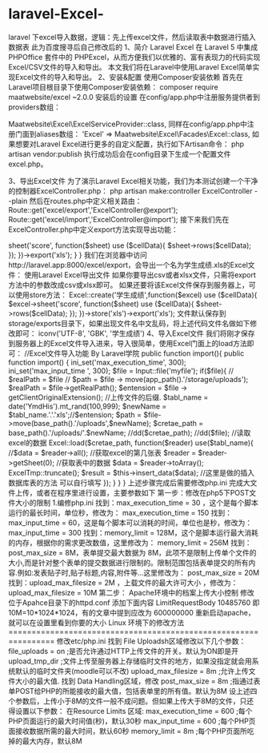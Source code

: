 # laravel-Excel-
laravel 下excel导入数据，逻辑：先上传excel文件，然后读取表中数据进行插入数据表
此为百度搜寻后自己修改后的
1、简介
Laravel Excel 在 Laravel 5 中集成 PHPOffice 套件中的 PHPExcel，从而方便我们以优雅的、富有表现力的代码实现Excel/CSV文件的导入和导出。
本文我们将在Laravel中使用Laravel Excel简单实现Excel文件的导入和导出。
2、安装&配置
使用Composer安装依赖
首先在Laravel项目根目录下使用Composer安装依赖：
composer require maatwebsite/excel ~2.0.0
安装后的设置
在config/app.php中注册服务提供者到providers数组：

Maatwebsite\Excel\ExcelServiceProvider::class,
同样在config/app.php中注册门面到aliases数组：
'Excel' => Maatwebsite\Excel\Facades\Excel::class,
如果想要对Laravel Excel进行更多的自定义配置，执行如下Artisan命令：
php artisan vendor:publish
执行成功后会在config目录下生成一个配置文件excel.php。

3、导出Excel文件
为了演示Laravel Excel相关功能，我们为本测试创建一个干净的控制器ExcelController.php：
php artisan make:controller ExcelController --plain
然后在routes.php中定义相关路由：
Route::get('excel/export','ExcelController@export');
Route::get('excel/import','ExcelController@import');
接下来我们先在ExcelController.php中定义export方法实现导出功能：
<?php
namespace App\Http\Controllers;
use Illuminate\Http\Request;
use App\Http\Requests;
use App\Http\Controllers\Controller;
use Excel;
class ExcelController extends Controller
{
    //Excel文件导出功能 By Laravel学院
    public function export(){
        $cellData = [
            ['学号','姓名','成绩'],
            ['10001','AAAAA','99'],
            ['10002','BBBBB','92'],
            ['10003','CCCCC','95'],
            ['10004','DDDDD','89'],
            ['10005','EEEEE','96'],
        ];
        Excel::create('学生成绩',function($excel) use ($cellData){
            $excel->sheet('score', function($sheet) use ($cellData){
                $sheet->rows($cellData);
            });
        })->export('xls');
    }
}
我们在浏览器中访问http://laravel.app:8000/excel/export，会导出一个名为学生成绩.xls的Excel文件：
使用Laravel Excel导出文件
如果你要导出csv或者xlsx文件，只需将export方法中的参数改成csv或xlsx即可。
如果还要将该Excel文件保存到服务器上，可以使用store方法：
Excel::create('学生成绩',function($excel) use ($cellData){
     $excel->sheet('score', function($sheet) use ($cellData){
         $sheet->rows($cellData);
     });
})->store('xls')->export('xls');
文件默认保存到storage/exports目录下，如果出现文件名中文乱码，将上述代码文件名做如下修改即可：
iconv('UTF-8', 'GBK', '学生成绩')
4、导入Excel文件
我们将刚才保存到服务器上的Excel文件导入进来，导入很简单，使用Excel门面上的load方法即可：
//Excel文件导入功能 By Laravel学院
public function import(){
    public function import()
    {
        ini_set('max_execution_time', 300);
        ini_set('max_input_time ', 300);
        $file = Input::file('myfile');
        if($file){
//          $realPath = $file
//          $path = $file -> move(app_path().'/storage/uploads');
            $realPath = $file->getRealPath();
            $entension =  $file -> getClientOriginalExtension(); //上传文件的后缀.
            $tabl_name = date('YmdHis').mt_rand(100,999);
            $newName = $tabl_name.'.'.'xls';//$entension;
            $path = $file->move(base_path().'/uploads',$newName);
            $cretae_path = base_path().'/uploads/'.$newName;

            //dd($cretae_path);
            //dd($file);
            //读取excel的数据
            Excel::load($cretae_path, function($reader) use($tabl_name){
                //$data = $reader->all();
                //获取excel的第几张表
                $reader = $reader->getSheet(0);
                //获取表中的数据
                $data = $reader->toArray();
                ExcelTmp::truncate();
                $result = $this->insert_data($data); //这里是做的插入数据库表的方法 可以自行填写
            });
        }
    }
      
}


上述步骤完成后需要修改php.ini 完成大文件上传，或者在程序里进行设置，主要参数如下
第一步：修改在php5下POST文件大小的限制

1.编修php.ini

找到：max_execution_time = 30 ，这个是每个脚本运行的最长时间，单位秒，修改为：
max_execution_time = 150

找到：max_input_time = 60，这是每个脚本可以消耗的时间，单位也是秒，修改为：
max_input_time = 300

找到：memory_limit = 128M，这个是脚本运行最大消耗的内存，根据你的需求更改数值，这里修改为：
memory_limit = 256M

找到：post_max_size = 8M，表单提交最大数据为 8M，此项不是限制上传单个文件的大小,而是针对整个表单的提交数据进行限制的。限制范围包括表单提交的所有内容.例如:发表贴子时,贴子标题,内容,附件等…这里修改为：
post_max_size = 20M

找到：upload_max_filesize = 2M ，上载文件的最大许可大小 ，修改为：
upload_max_filesize = 10M

第二步： Apache环境中的档案上传大小控制
修改位于Apahce目录下的httpd.conf
添加下面内容
LimitRequestBody 10485760    
即10M=10*1024*1024，有的文章中提到应改为 600000000
重新启动apache，就可以在设置里看到你要的大小

Linux 环境下的修改方法 ================================================================
修改etc/php.ini
找到 File Uploadsh区域修改以下几个参数： file_uploads = on ;是否允许通过HTTP上传文件的开关。默认为ON即是开 upload_tmp_dir ;文件上传至服务器上存储临时文件的地方，如果没指定就会用系统默认的临时文件夹(moodle可以不改)
upload_max_filesize = 8m ;允许上传文件大小的最大值.
找到 Data Handling区域，修改 post_max_size = 8m ;指通过表单POST给PHP的所能接收的最大值，包括表单里的所有值。默认为8M
设上述四个参数后，上传小于8M的文件一般不成问题。但如果上传大于8M的文件，只还得设置以下参数：
在Resource Limits 区域: max_execution_time = 600 ;每个PHP页面运行的最大时间值(秒)，默认30秒 max_input_time = 600 ;每个PHP页面接收数据所需的最大时间，默认60秒 memory_limit = 8m ;每个PHP页面所吃掉的最大内存，默认8M
